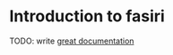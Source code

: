 # Introduction to fasiri

TODO: write [great documentation](http://jacobian.org/writing/what-to-write/)
